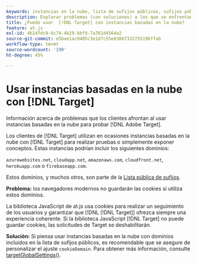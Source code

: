 ```yaml
---
keywords: instancias en la nube, lista de sufijos públicos, sufijos públicos, cookie, cookie de origen, azurewebsites.net, cloudapp.net, amazonaws.com, cloudfront.net, herokuapp.com, firebaseapp.com, targetGlobalSettings, cookieDomain, instancias en la nube5, instancias en la nube6, instancias en la nube7, instancias en la nube8, instancias en la nube9, lista de sufijos públicos0, lista de sufijos públicos1, lista de sufijos públicos2, lista de sufijos públicos3, lista de sufijos públicos4, lista de sufijos públicos5
description: Explorar problemas (con soluciones) a los que se enfrentan los clientes al usar instancias basadas en la nube para probar  [!DNL Adobe Target]  o con fines de prueba de concepto.
title: ¿Puedo usar  [!DNL Target] con instancias basadas en la nube?
feature: at.js
exl-id: 4b24fdc0-6c74-4b29-bbf9-7a761d4564a2
source-git-commit: e5bae1ac9485c3e1d7c55e6386f332755196ffab
workflow-type: tm+mt
source-wordcount: '190'
ht-degree: 45%

---
```


# Usar instancias basadas en la nube con [!DNL Target]

Información acerca de problemas que los clientes afrontan al usar instancias basadas en la nube para probar [!DNL Adobe Target].

Los clientes de [!DNL Target] utilizan en ocasiones instancias basadas en la nube con [!DNL Target] para realizar pruebas o simplemente exponer conceptos. Estas instancias podrían incluir los siguientes dominios:

`azurewebsites.net`, `cloudapp.net`, `amazonaws.com`, `cloudfront.net`, `herokuapp.com` o `firebaseapp.com`.

Estos dominios, y muchos otros, son parte de la [Lista pública de sufijos](https://publicsuffix.org/list/public_suffix_list.dat).

**Problema:** los navegadores modernos no guardarán las cookies si utiliza estos dominios.

La biblioteca JavaScript de at.js usa cookies para realizar un seguimiento de los usuarios y garantizar que [!DNL [!DNL Target]] ofrezca siempre una experiencia coherente. Si la biblioteca JavaScript [!DNL Target] no puede guardar cookies, las solicitudes de Target se deshabilitarán.

**Solución:** Si piensa usar instancias basadas en la nube con dominios incluidos en la lista de sufijos públicos, es recomendable que se asegure de personalizar el ajuste `cookieDomain`. Para obtener más información, consulte [targetGlobalSettings()](/help/dev/implement/client-side/atjs/atjs-functions/targetglobalsettings.md).
